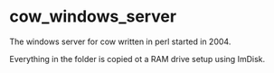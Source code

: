 cow_windows_server
==================

The windows server for cow written in perl started in 2004.

Everything in the folder is copied ot a RAM drive setup using ImDisk.
